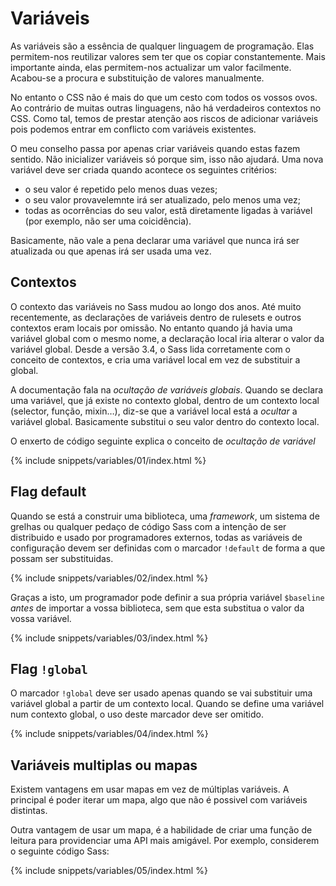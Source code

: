 
# Variáveis

As variáveis são a essência de qualquer linguagem de programação. Elas permitem-nos reutilizar valores sem ter que os copiar constantemente. Mais importante ainda, elas permitem-nos actualizar um valor facilmente. Acabou-se a procura e substituição de valores manualmente.

No entanto o CSS não é mais do que um cesto com todos os vossos ovos. Ao contrário de muitas outras linguagens, não há verdadeiros contextos no CSS. Como tal, temos de prestar atenção aos riscos de adicionar variáveis pois podemos entrar em conflicto com variáveis existentes.

O meu conselho passa por apenas criar variáveis quando estas fazem sentido. Não inicializer variáveis só porque sim, isso não ajudará. Uma nova variável deve ser criada quando acontece os seguintes critérios:

* o seu valor é repetido pelo menos duas vezes;
* o seu valor provavelemnte irá ser atualizado, pelo menos uma vez;
* todas as ocorrências do seu valor, estã diretamente ligadas à variável (por exemplo, não ser uma coicidência).

Basicamente, não vale a pena declarar uma variável que nunca irá ser atualizada ou que apenas irá ser usada uma vez.

## Contextos

O contexto das variáveis no Sass mudou ao longo dos anos. Até muito recentemente, as declarações de variáveis dentro de rulesets e  outros contextos eram locais por omissão. No entanto quando já havia uma variável global com o mesmo nome, a declaração local iria alterar o valor da variável global. Desde a versão 3.4, o Sass lida corretamente com o conceito de contextos, e cria uma variável local em vez de substituir a global.

A documentação fala na *ocultação de variáveis globais*. Quando se declara uma variável, que já existe no contexto global, dentro de um contexto local (selector, função, mixin…), diz-se que a variável local está a *ocultar* a variável global. Basicamente substitui o seu valor dentro do contexto local.

O enxerto de código seguinte explica o conceito de *ocultação de variável*

{% include snippets/variables/01/index.html %}

## Flag default

Quando se está a construir uma biblioteca, uma *framework*, um sistema de grelhas ou qualquer pedaço de código Sass com a intenção de ser distribuido e usado por programadores externos, todas as variáveis de configuração devem ser definidas com o marcador `!default` de forma a que possam ser substituidas.

{% include snippets/variables/02/index.html %}

Graças a isto, um programador pode definir a sua própria variável `$baseline` *antes* de importar a vossa biblioteca, sem que esta substitua o valor da vossa variável.

{% include snippets/variables/03/index.html %}

## Flag `!global`

O marcador `!global` deve ser usado apenas quando se vai substituir uma variável global a partir de um contexto local. Quando se define uma variável num contexto global, o uso deste marcador deve ser omitido.

{% include snippets/variables/04/index.html %}

## Variáveis multiplas ou mapas

Existem vantagens em usar mapas em vez de múltiplas variáveis. A principal é poder iterar um mapa, algo que não é possivel com variáveis distintas.

Outra vantagem de usar um mapa, é a habilidade de criar uma função de leitura para providenciar uma API mais amigável. Por exemplo, considerem o seguinte código Sass:

{% include snippets/variables/05/index.html %}
